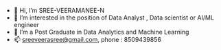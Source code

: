 - 👋 Hi, I’m SREE-VEERAMANEE-N
- 👀 I’m interested in the position of Data Analyst , Data scientist or AI/ML engineer
- 🌱 I’m a Post Graduate in Data Analytics and Machine Learning
- 📫 sreeveerasree@gmail.com,    phone : 8509439856

<!---
SREE-VEERAMANEE-N/SREE-VEERAMANEE-N is a ✨ special ✨ repository because its `README.md` (this file) appears on your GitHub profile.
You can click the Preview link to take a look at your changes.
--->
